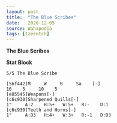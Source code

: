 ```yaml
---
layout: post
title:  "The Blue Scribes"
date:   2020-12-05
source: Wahapedia
tags: [tzeentch]
---
```


**The Blue Scribes**

**Stat Block**
```
5/5 The Blue Scribe
```

```
[56f442]M     W     B     Sa    [-]
16    5     10    5     
[e85545]Weapons[-]
[c6c930]Sharpened Quills[-]
1"     A:2    H:5+   W:5+   R:-    D:1   
[c6c930]Teeth and Horns[-]
1"     A:D3   H:4+   W:3+   R:-1   D:D3  
```


